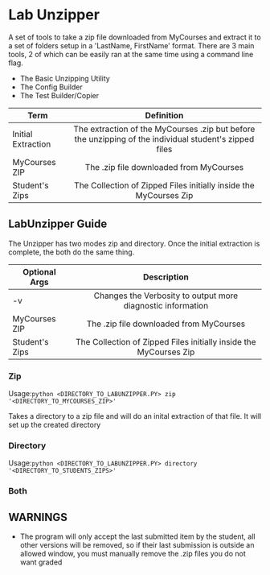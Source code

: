 # Lab Unzipper
A set of tools to take a zip file downloaded from MyCourses and extract it to
a set of folders setup in a 'LastName, FirstName' format. There are 3 main
tools, 2 of which can be easily ran at the same time using a command line flag.
- The Basic Unzipping Utility
- The Config Builder
- The Test Builder/Copier

|       Term       |                                               Definition                                              |
|------------------|:-----------------------------------------------------------------------------------------------------:|
|Initial Extraction| The extraction of the MyCourses .zip but before the unzipping of the individual student's zipped files|
|   MyCourses ZIP  |                                The .zip file downloaded from MyCourses                                |
|  Student's Zips  |                   The Collection of Zipped Files initially inside the MyCourses Zip                   |

## LabUnzipper Guide
The Unzipper has two modes zip and directory. Once the initial extraction
is complete, the both do the same thing.

|Optional Args|Description|
|------------------|:-----------------------------------------------------------------------------------------------------:|
|-v|Changes the Verbosity to output more diagnostic information|
|   MyCourses ZIP  |                                The .zip file downloaded from MyCourses                                |
|  Student's Zips  |                   The Collection of Zipped Files initially inside the MyCourses Zip                   |


### Zip

Usage:`python <DIRECTORY_TO_LABUNZIPPER.PY> zip '<DIRECTORY_TO_MYCOURSES_ZIP>'`

Takes a directory to a zip file and will do an inital extraction of that file.
It will set up the created directory 

### Directory

Usage:`python <DIRECTORY_TO_LABUNZIPPER.PY> directory '<DIRECTORY_TO_STUDENTS_ZIPS>'`

### Both

## WARNINGS
- The program will only accept the last submitted item by the student, all
other versions will be removed, so if their last submission is outside an 
allowed window, you must manually remove the .zip files you do not want graded
